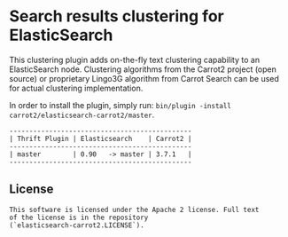 Search results clustering for ElasticSearch
===========================================

This clustering plugin adds on-the-fly text clustering capability
to an ElasticSearch node. Clustering algorithms from the Carrot2
project (open source) or proprietary Lingo3G algorithm from
Carrot Search can be used for actual clustering implementation.

In order to install the plugin, simply run: 
`bin/plugin -install carrot2/elasticsearch-carrot2/master`.

    ----------------------------------------------
    | Thrift Plugin | Elasticsearch    | Carrot2 |
    ----------------------------------------------
    | master        | 0.90   -> master | 3.7.1   |
    ----------------------------------------------


License
-------

    This software is licensed under the Apache 2 license. Full text
    of the license is in the repository 
    (`elasticsearch-carrot2.LICENSE`).

